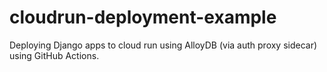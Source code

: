 # cloudrun-deployment-example
Deploying Django apps to cloud run using AlloyDB (via auth proxy sidecar) using GitHub Actions.
